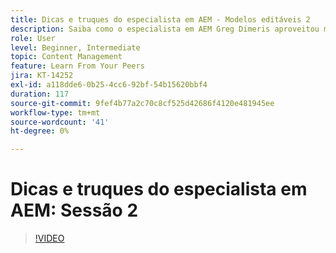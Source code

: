 ```yaml
---
title: Dicas e truques do especialista em AEM - Modelos editáveis 2
description: Saiba como o especialista em AEM Greg Dimeris aproveitou modelos editáveis no AEM Sites. Analise essas dicas rápidas e experimente-as em sua instância hoje mesmo.
role: User
level: Beginner, Intermediate
topic: Content Management
feature: Learn From Your Peers
jira: KT-14252
exl-id: a118dde6-0b25-4cc6-92bf-54b15620bbf4
duration: 117
source-git-commit: 9fef4b77a2c70c8cf525d42686f4120e481945ee
workflow-type: tm+mt
source-wordcount: '41'
ht-degree: 0%

---
```


# Dicas e truques do especialista em AEM: Sessão 2

>[!VIDEO](https://video.tv.adobe.com/v/3409427?quality=12&learn=on)
